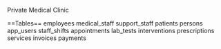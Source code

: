 Private Medical Clinic

==Tables==
employees
medical_staff
support_staff
patients
persons
app_users
staff_shifts
appointments
lab_tests
interventions
prescriptions
services
invoices
payments
